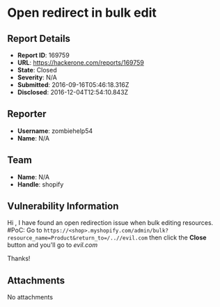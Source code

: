 # Open redirect in bulk edit

## Report Details
- **Report ID**: 169759
- **URL**: https://hackerone.com/reports/169759
- **State**: Closed
- **Severity**: N/A
- **Submitted**: 2016-09-16T05:46:18.316Z
- **Disclosed**: 2016-12-04T12:54:10.843Z

## Reporter
- **Username**: zombiehelp54
- **Name**: N/A

## Team
- **Name**: N/A
- **Handle**: shopify

## Vulnerability Information
Hi , 
I have found an open redirection issue when bulk editing resources.
#PoC:
Go to `https://<shop>.myshopify.com/admin/bulk?resource_name=Product&return_to=/..//evil.com` then click the **Close** button and you'll go to *evil.com* 

Thanks!

## Attachments
No attachments
